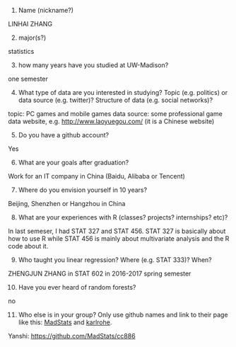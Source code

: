 1) Name (nickname?)

LINHAI ZHANG

2) major(s?)

statistics

3) how many years have you studied at UW-Madison?

one semester

4) What type of data are you interested in studying?  Topic (e.g. politics) or data source (e.g. twitter)? Structure of data (e.g. social networks)? 

topic: PC games and mobile games
data source: some professional game data website, e.g. http://www.laoyuegou.com/ (it is a Chinese website)

5) Do you have a github account?

Yes

6) What are your goals after graduation?

Work for an IT company in China (Baidu, Alibaba or Tencent)

7) Where do you envision yourself in 10 years?

Beijing, Shenzhen or Hangzhou in China

8) What are your experiences with R (classes? projects? internships? etc)?  

In last semeser, I had STAT 327 and STAT 456. STAT 327 is basically about how to use R while STAT 456
is mainly about multivariate analysis and the R code about it.

9) Who taught you linear regression?  Where (e.g. STAT 333)?  When?

ZHENGJUN ZHANG in STAT 602 in 2016-2017 spring semester

10)  Have you ever heard of random forests?

no

11)  Who else is in your group?  Only use github names and link to their page like this:  [MadStats](https://github.com/MadStats) and [karlrohe](https://github.com/karlrohe).

Yanshi: https://github.com/MadStats/cc886
